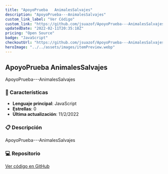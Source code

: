 ```yaml
---
title: "ApoyoPrueba   AnimalesSalvajes"
description: "ApoyoPrueba---AnimalesSalvajes"
custom_link_label: "Ver Código"
custom_link: "https://github.com/jsuazof/ApoyoPrueba---AnimalesSalvajes"
updatedDate: "2022-02-11T20:35:18Z"
pricing: "Open Source"
badge: "JavaScript"
checkoutUrl: "https://github.com/jsuazof/ApoyoPrueba---AnimalesSalvajes"
heroImage: "../../assets/images/itemPreview.webp"
---
```


## ApoyoPrueba   AnimalesSalvajes

ApoyoPrueba---AnimalesSalvajes

### 🚀 Características

- **Lenguaje principal**: JavaScript
- **Estrellas**: 0
- **Última actualización**: 11/2/2022


### 📋 Descripción

ApoyoPrueba---AnimalesSalvajes



### 💻 Repositorio

[Ver código en GitHub](https://github.com/jsuazof/ApoyoPrueba---AnimalesSalvajes)
